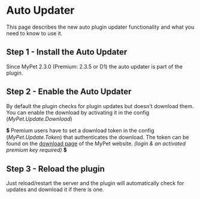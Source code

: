# Auto Updater

This page describes the new auto plugin updater functionality and what you need to know to use it.

## Step 1 - Install the Auto Updater

Since MyPet 2.3.0 \(Premium: 2.3.5 or D1\) the auto updater is part of the plugin.

## Step 2 - Enable the Auto Updater

By default the plugin checks for plugin updates but doesn't download them. You can enable the download by activating it in the config \(_MyPet.Update.Download_\)

💲 Premium users have to set a download token in the config \(_MyPet.Update.Token_\) that authenticates the download. The token can be found on the [download page](https://mypet-plugin.de/download) of the MyPet website. _\(login & an activated premium key required\)_ 💲

## Step 3 - Reload the plugin

Just reload/restart the server and the plugin will automatically check for updates and download it if there is one.

